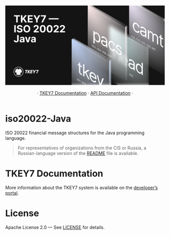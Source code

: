 [![TKEY7 Instant Payment System](https://github.com/tkey7/.github/blob/main/images/iso20022-tkey7-lang-java.jpg)](https://tkey7.com)

<p align="center">
  ·
  <a href="https://developer.tkey7.com">TKEY7 Documentation</a>
  ·
  <a href="https://developer.tkey7.com/api-introduction">API Documentation</a>
  ·
  <br>
  <br>
</p>

# iso20022-Java

ISO 20022 financial message structures for the Java programming language.

> For representatives of organizations from the CIS or Russia, a Russian-language version of the [README](https://github.com/tkey7/iso20022-Java/blob/main/READMERU.md) file is available.

# TKEY7 Documentation

More information about the TKEY7 system is available on the [developer’s portal](https://developer.tkey7.com).

# License

Apache License 2.0 — See [LICENSE](https://github.com/tkey7/iso20022-Java/blob/main/LICENSE) for details.
